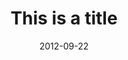 ---
layout: post
title: "This is a title"
link:
image: nus.jpg
pdf:
caption: National University of Singapore
date: 2012-09-22
---